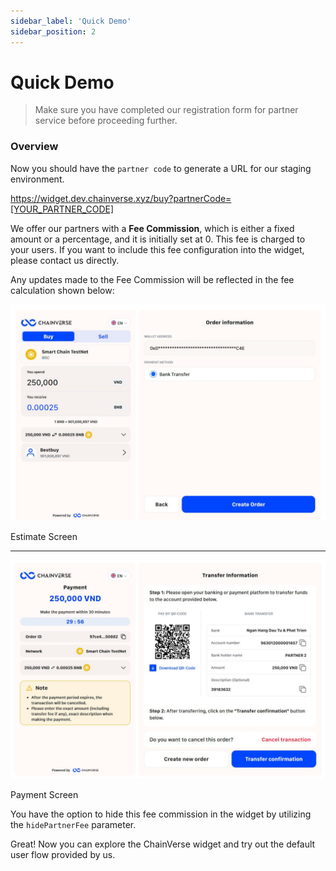 ```yaml
---
sidebar_label: 'Quick Demo'
sidebar_position: 2
---
```


# Quick Demo

> Make sure you have completed our registration form for partner service before proceeding further.

### Overview

Now you should have the `partner code` to generate a URL for our staging environment.

https://widget.dev.chainverse.xyz/buy?partnerCode=[YOUR_PARTNER_CODE]

We offer our partners with a **Fee Commission**, which is either a fixed amount or a percentage, and it is initially set at 0. This fee is charged to your users. If you want to include this fee configuration into the widget, please contact us directly.

Any updates made to the Fee Commission will be reflected in the fee calculation shown below:

<p align="center">
  <img src="/img/buy_estimate.jpeg" alt="Buy Estimate" width="600"/>
  <figcaption>Estimate Screen</figcaption>
</p>

<hr></hr>

<p align="center">
  <img src="/img/buy_payment.jpeg" alt="Buy Payment" width="600"/>
  <figcaption>Payment Screen</figcaption>
</p>

You have the option to hide this fee commission in the widget by utilizing the `hidePartnerFee` parameter.

Great! Now you can explore the ChainVerse widget and try out the default user flow provided by us.


